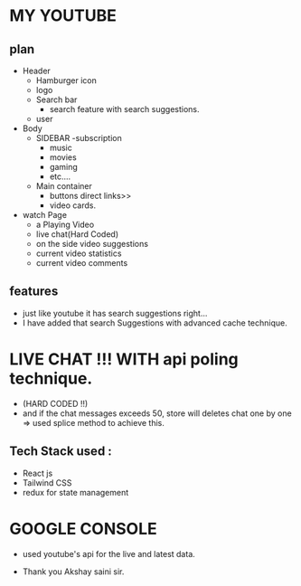 # MY YOUTUBE

## plan

- Header
    - Hamburger icon 
    - logo
    - Search bar
        - search feature with search suggestions.
    - user
- Body
    - SIDEBAR 
        -subscription
        - music
        - movies
        - gaming
        - etc....
     - Main container
        - buttons direct links>>
        - video cards.
- watch Page
    - a Playing Video
    - live chat(Hard Coded)
    - on the side video suggestions
    - current video statistics
    - current video comments


## features 

- just like youtube it has search suggestions right... 
- I have added that search Suggestions with advanced cache technique.

# LIVE CHAT !!! WITH api poling technique.
- (HARD CODED !!)
- and if the chat messages exceeds 50, store will deletes chat one by one => used splice method to achieve this.

## Tech Stack used : 

- React js
- Tailwind CSS
- redux for state management

# GOOGLE CONSOLE 

- used youtube's api for the live and latest data.



- Thank you Akshay saini sir.

